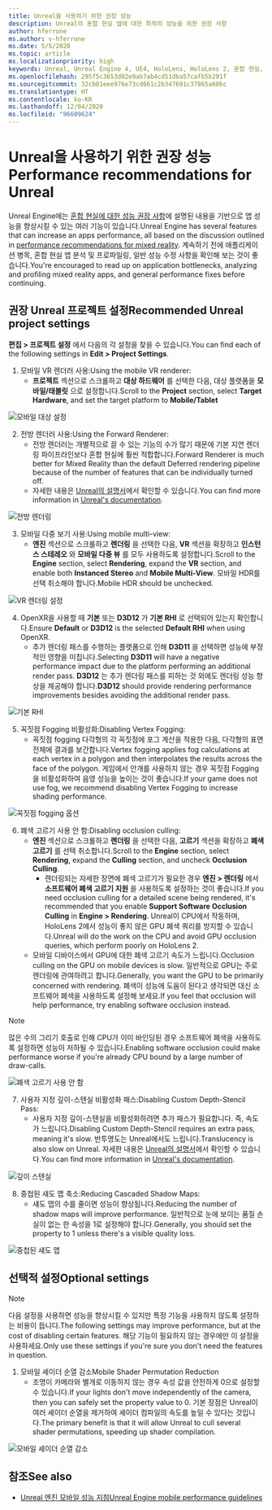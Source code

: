 ```yaml
---
title: Unreal을 사용하기 위한 권장 성능
description: Unreal의 혼합 현실 앱에 대한 최적의 성능을 위한 권장 사항
author: hferrone
ms.author: v-hferrone
ms.date: 5/5/2020
ms.topic: article
ms.localizationpriority: high
keywords: Unreal, Unreal Engine 4, UE4, HoloLens, HoloLens 2, 혼합 현실, 성능, 최적화, 설정, 설명서
ms.openlocfilehash: 295f5c3653d02e9ab7ab4cd51dba57cafb5b291f
ms.sourcegitcommit: 32cb81eee976e73cd661c2b347691c37865a60bc
ms.translationtype: HT
ms.contentlocale: ko-KR
ms.lasthandoff: 12/04/2020
ms.locfileid: "96609624"
---
```

# <a name="performance-recommendations-for-unreal"></a><span data-ttu-id="97787-104">Unreal을 사용하기 위한 권장 성능</span><span class="sxs-lookup"><span data-stu-id="97787-104">Performance recommendations for Unreal</span></span>

<span data-ttu-id="97787-105">Unreal Engine에는 [혼합 현실에 대한 성능 권장 사항](../platform-capabilities-and-apis/understanding-performance-for-mixed-reality.md)에 설명된 내용을 기반으로 앱 성능을 향상시킬 수 있는 여러 기능이 있습니다.</span><span class="sxs-lookup"><span data-stu-id="97787-105">Unreal Engine has several features that can increase an apps performance, all based on the discussion outlined in [performance recommendations for mixed reality](../platform-capabilities-and-apis/understanding-performance-for-mixed-reality.md).</span></span> <span data-ttu-id="97787-106">계속하기 전에 애플리케이션 병목, 혼합 현실 앱 분석 및 프로파일링, 일반 성능 수정 사항을 확인해 보는 것이 좋습니다.</span><span class="sxs-lookup"><span data-stu-id="97787-106">You're encouraged to read up on application bottlenecks, analyzing and profiling mixed reality apps, and general performance fixes before continuing.</span></span>

## <a name="recommended-unreal-project-settings"></a><span data-ttu-id="97787-107">권장 Unreal 프로젝트 설정</span><span class="sxs-lookup"><span data-stu-id="97787-107">Recommended Unreal project settings</span></span>
<span data-ttu-id="97787-108">**편집 > 프로젝트 설정** 에서 다음의 각 설정을 찾을 수 있습니다.</span><span class="sxs-lookup"><span data-stu-id="97787-108">You can find each of the following settings in **Edit > Project Settings**.</span></span>

1. <span data-ttu-id="97787-109">모바일 VR 렌더러 사용:</span><span class="sxs-lookup"><span data-stu-id="97787-109">Using the mobile VR renderer:</span></span>
    * <span data-ttu-id="97787-110">**프로젝트** 섹션으로 스크롤하고 **대상 하드웨어** 를 선택한 다음, 대상 플랫폼을 **모바일/태블릿** 으로 설정합니다.</span><span class="sxs-lookup"><span data-stu-id="97787-110">Scroll to the **Project** section, select **Target Hardware**, and set the target platform to **Mobile/Tablet**</span></span>

![모바일 대상 설정](images/unreal/performance-recommendations-img-01.png)

2. <span data-ttu-id="97787-112">전방 렌더러 사용:</span><span class="sxs-lookup"><span data-stu-id="97787-112">Using the Forward Renderer:</span></span> 
    * <span data-ttu-id="97787-113">전방 렌더러는 개별적으로 끌 수 있는 기능의 수가 많기 때문에 기본 지연 렌더링 파이프라인보다 혼합 현실에 훨씬 적합합니다.</span><span class="sxs-lookup"><span data-stu-id="97787-113">Forward Renderer is much better for Mixed Reality than the default Deferred rendering pipeline because of the number of features that can be individually turned off.</span></span> 
    * <span data-ttu-id="97787-114">자세한 내용은 [Unreal의 설명서](https://docs.unrealengine.com/Platforms/VR/DevelopVR/VRPerformance/index.html)에서 확인할 수 있습니다.</span><span class="sxs-lookup"><span data-stu-id="97787-114">You can find more information in [Unreal's documentation](https://docs.unrealengine.com/Platforms/VR/DevelopVR/VRPerformance/index.html).</span></span>

![전방 렌더링](images/unreal/performance-recommendations-img-04.png)

3. <span data-ttu-id="97787-116">모바일 다중 보기 사용:</span><span class="sxs-lookup"><span data-stu-id="97787-116">Using mobile multi-view:</span></span>
    * <span data-ttu-id="97787-117">**엔진** 섹션으로 스크롤하고 **렌더링** 을 선택한 다음, **VR** 섹션을 확장하고 **인스턴스 스테레오** 와 **모바일 다중 뷰** 를 모두 사용하도록 설정합니다.</span><span class="sxs-lookup"><span data-stu-id="97787-117">Scroll to the **Engine** section, select **Rendering**, expand the **VR** section, and enable both **Instanced Stereo** and **Mobile Multi-View**.</span></span> <span data-ttu-id="97787-118">모바일 HDR를 선택 취소해야 합니다.</span><span class="sxs-lookup"><span data-stu-id="97787-118">Mobile HDR should be unchecked.</span></span>

![VR 렌더링 설정](images/unreal/performance-recommendations-img-03.png)

4. <span data-ttu-id="97787-120">OpenXR을 사용할 때 **기본** 또는 **D3D12** 가 **기본 RHI** 로 선택되어 있는지 확인합니다.</span><span class="sxs-lookup"><span data-stu-id="97787-120">Ensure **Default** or **D3D12** is the selected **Default RHI** when using OpenXR.</span></span>
    * <span data-ttu-id="97787-121">추가 렌더링 패스를 수행하는 플랫폼으로 인해 **D3D11** 을 선택하면 성능에 부정적인 영향을 미칩니다.</span><span class="sxs-lookup"><span data-stu-id="97787-121">Selecting **D3D11** will have a negative performance impact due to the platform performing an additional render pass.</span></span> <span data-ttu-id="97787-122">**D3D12** 는 추가 렌더링 패스를 피하는 것 외에도 렌더링 성능 향상을 제공해야 합니다.</span><span class="sxs-lookup"><span data-stu-id="97787-122">**D3D12** should provide rendering performance improvements besides avoiding the additional render pass.</span></span>

![기본 RHI](images/unreal/performance-recommendations-img-09.png)

5. <span data-ttu-id="97787-124">꼭짓점 Fogging 비활성화:</span><span class="sxs-lookup"><span data-stu-id="97787-124">Disabling Vertex Fogging:</span></span> 
    * <span data-ttu-id="97787-125">꼭짓점 fogging 다각형의 각 꼭짓점에 포그 계산을 적용한 다음, 다각형의 표면 전체에 결과를 보간합니다.</span><span class="sxs-lookup"><span data-stu-id="97787-125">Vertex fogging applies fog calculations at each vertex in a polygon and then interpolates the results across the face of the polygon.</span></span> <span data-ttu-id="97787-126">게임에서 안개를 사용하지 않는 경우 꼭짓점 Fogging을 비활성화하여 음영 성능을 높이는 것이 좋습니다.</span><span class="sxs-lookup"><span data-stu-id="97787-126">If your game does not use fog, we recommend disabling Vertex Fogging to increase shading performance.</span></span>

![꼭짓점 fogging 옵션](images/unreal/performance-recommendations-img-05.png)

6. <span data-ttu-id="97787-128">폐색 고르기 사용 안 함:</span><span class="sxs-lookup"><span data-stu-id="97787-128">Disabling occlusion culling:</span></span>
    * <span data-ttu-id="97787-129">**엔진** 섹션으로 스크롤하고 **렌더링** 을 선택한 다음, **고르기** 섹션을 확장하고 **폐색 고르기** 를 선택 취소합니다.</span><span class="sxs-lookup"><span data-stu-id="97787-129">Scroll to the **Engine** section, select **Rendering**, expand the **Culling** section, and uncheck **Occlusion Culling**.</span></span>
        + <span data-ttu-id="97787-130">렌더링되는 자세한 장면에 폐색 고르기가 필요한 경우 **엔진 > 렌더링** 에서 **소프트웨어 폐색 고르기 지원** 을 사용하도록 설정하는 것이 좋습니다.</span><span class="sxs-lookup"><span data-stu-id="97787-130">If you need occlusion culling for a detailed scene being rendered, it's recommended that you enable **Support Software Occlusion Culling** in **Engine > Rendering**.</span></span> <span data-ttu-id="97787-131">Unreal이 CPU에서 작동하며, HoloLens 2에서 성능이 좋지 않은 GPU 폐색 쿼리를 방지할 수 있습니다.</span><span class="sxs-lookup"><span data-stu-id="97787-131">Unreal will do the work on the CPU and avoid GPU occlusion queries, which perform poorly on HoloLens 2.</span></span>
    * <span data-ttu-id="97787-132">모바일 디바이스에서 GPU에 대한 폐색 고르기 속도가 느립니다.</span><span class="sxs-lookup"><span data-stu-id="97787-132">Occlusion culling on the GPU on mobile devices is slow.</span></span> <span data-ttu-id="97787-133">일반적으로 GPU는 주로 렌더링에 관여하려고 합니다.</span><span class="sxs-lookup"><span data-stu-id="97787-133">Generally, you want the GPU to be primarily concerned with rendering.</span></span> <span data-ttu-id="97787-134">폐색이 성능에 도움이 된다고 생각되면 대신 소프트웨어 폐색을 사용하도록 설정해 보세요.</span><span class="sxs-lookup"><span data-stu-id="97787-134">If you feel that occlusion will help performance, try enabling software occlusion instead.</span></span> 

> [!NOTE]
> <span data-ttu-id="97787-135">많은 수의 그리기 호출로 인해 CPU가 이미 바인딩된 경우 소프트웨어 폐색을 사용하도록 설정하면 성능이 저하될 수 있습니다.</span><span class="sxs-lookup"><span data-stu-id="97787-135">Enabling software occlusion could make performance worse if you're already CPU bound by a large number of draw-calls.</span></span>

![폐색 고르기 사용 안 함](images/unreal/performance-recommendations-img-02.png)

7. <span data-ttu-id="97787-137">사용자 지정 깊이-스텐실 비활성화 패스:</span><span class="sxs-lookup"><span data-stu-id="97787-137">Disabling Custom Depth-Stencil Pass:</span></span>
    * <span data-ttu-id="97787-138">사용자 지정 깊이-스텐실을 비활성화하려면 추가 패스가 필요합니다. 즉, 속도가 느립니다.</span><span class="sxs-lookup"><span data-stu-id="97787-138">Disabling Custom Depth-Stencil requires an extra pass, meaning it's slow.</span></span> <span data-ttu-id="97787-139">반투명도는 Unreal에서도 느립니다.</span><span class="sxs-lookup"><span data-stu-id="97787-139">Translucency is also slow on Unreal.</span></span> <span data-ttu-id="97787-140">자세한 내용은 [Unreal의 설명서](https://docs.unrealengine.com/Engine/Performance/Guidelines/index.html)에서 확인할 수 있습니다.</span><span class="sxs-lookup"><span data-stu-id="97787-140">You can find more information in [Unreal's documentation](https://docs.unrealengine.com/Engine/Performance/Guidelines/index.html).</span></span>

![깊이 스텐실](images/unreal/performance-recommendations-img-06.png)

8. <span data-ttu-id="97787-142">중첩된 섀도 맵 축소:</span><span class="sxs-lookup"><span data-stu-id="97787-142">Reducing Cascaded Shadow Maps:</span></span> 
    * <span data-ttu-id="97787-143">섀도 맵의 수를 줄이면 성능이 향상됩니다.</span><span class="sxs-lookup"><span data-stu-id="97787-143">Reducing the number of shadow maps will improve performance.</span></span> <span data-ttu-id="97787-144">일반적으로 눈에 보이는 품질 손실이 없는 한 속성을 1로 설정해야 합니다.</span><span class="sxs-lookup"><span data-stu-id="97787-144">Generally, you should set the property to 1 unless there's a visible quality loss.</span></span> 

![중첩된 섀도 맵](images/unreal/performance-recommendations-img-07.png)

## <a name="optional-settings"></a><span data-ttu-id="97787-146">선택적 설정</span><span class="sxs-lookup"><span data-stu-id="97787-146">Optional settings</span></span>

> [!NOTE]
> <span data-ttu-id="97787-147">다음 설정을 사용하면 성능을 향상시킬 수 있지만 특정 기능을 사용하지 않도록 설정하는 비용이 듭니다.</span><span class="sxs-lookup"><span data-stu-id="97787-147">The following settings may improve performance, but at the cost of disabling certain features.</span></span> <span data-ttu-id="97787-148">해당 기능이 필요하지 않는 경우에만 이 설정을 사용하세요.</span><span class="sxs-lookup"><span data-stu-id="97787-148">Only use these settings if you're sure you don't need the features in question.</span></span>

1. <span data-ttu-id="97787-149">모바일 셰이더 순열 감소</span><span class="sxs-lookup"><span data-stu-id="97787-149">Mobile Shader Permutation Reduction</span></span>
    * <span data-ttu-id="97787-150">조명이 카메라와 별개로 이동하지 않는 경우 속성 값을 안전하게 0으로 설정할 수 있습니다.</span><span class="sxs-lookup"><span data-stu-id="97787-150">If your lights don't move independently of the camera, then you can safely set the property value to 0.</span></span> <span data-ttu-id="97787-151">기본 장점은 Unreal이 여러 셰이더 순열을 제거하여 셰이더 컴파일의 속도를 높일 수 있다는 것입니다.</span><span class="sxs-lookup"><span data-stu-id="97787-151">The primary benefit is that it will allow Unreal to cull several shader permutations, speeding up shader compilation.</span></span>

![모바일 셰이더 순열 감소](images/unreal/performance-recommendations-img-08.png)

## <a name="see-also"></a><span data-ttu-id="97787-153">참조</span><span class="sxs-lookup"><span data-stu-id="97787-153">See also</span></span>
* [<span data-ttu-id="97787-154">Unreal 엔진 모바일 성능 지침</span><span class="sxs-lookup"><span data-stu-id="97787-154">Unreal Engine mobile performance guidelines</span></span>]( https://docs.unrealengine.com/Platforms/Mobile/Performance/index.html)